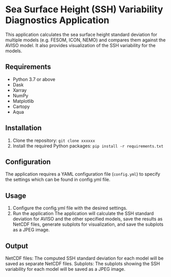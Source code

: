 # Sea Surface Height (SSH) Variability Diagnostics Application

This application calculates the sea surface height standard deviation for multiple models (e.g. FESOM, ICON, NEMO) and compares them against the AVISO model. It also provides visualization of the SSH variability for the models.

## Requirements

- Python 3.7 or above
- Dask
- Xarray
- NumPy
- Matplotlib
- Cartopy
- Aqua

## Installation

1. Clone the repository: `git clone xxxxxx`
2. Install the required Python packages: `pip install -r requirements.txt`

## Configuration

The application requires a YAML configuration file (`config.yml`) to specify the settings which can be found in config.yml file.

## Usage
1. Configure the config.yml file with the desired settings.
2. Run the application
The application will calculate the SSH standard deviation for AVISO and the other specified models, save the results as NetCDF files, generate subplots for visualization, and save the subplots as a JPEG image.

## Output
NetCDF files: The computed SSH standard deviation for each model will be saved as separate NetCDF files.
Subplots: The subplots showing the SSH variability for each model will be saved as a JPEG image.